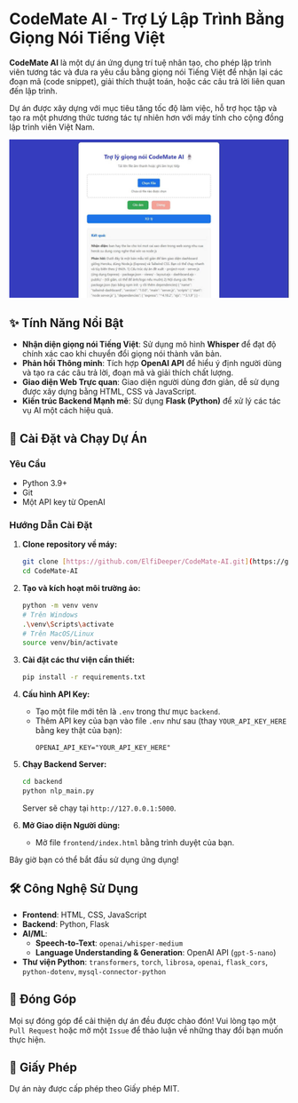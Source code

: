 # CodeMate AI - Trợ Lý Lập Trình Bằng Giọng Nói Tiếng Việt

**CodeMate AI** là một dự án ứng dụng trí tuệ nhân tạo, cho phép lập trình viên tương tác và đưa ra yêu cầu bằng giọng nói Tiếng Việt để nhận lại các đoạn mã (code snippet), giải thích thuật toán, hoặc các câu trả lời liên quan đến lập trình.

Dự án được xây dựng với mục tiêu tăng tốc độ làm việc, hỗ trợ học tập và tạo ra một phương thức tương tác tự nhiên hơn với máy tính cho cộng đồng lập trình viên Việt Nam.

![Giao diện CodeMate AI](./images/screenshot.png) 


## ✨ Tính Năng Nổi Bật

* **Nhận diện giọng nói Tiếng Việt**: Sử dụng mô hình **Whisper** để đạt độ chính xác cao khi chuyển đổi giọng nói thành văn bản.
* **Phản hồi Thông minh**: Tích hợp **OpenAI API** để hiểu ý định người dùng và tạo ra các câu trả lời, đoạn mã và giải thích chất lượng.
* **Giao diện Web Trực quan**: Giao diện người dùng đơn giản, dễ sử dụng được xây dựng bằng HTML, CSS và JavaScript.
* **Kiến trúc Backend Mạnh mẽ**: Sử dụng **Flask (Python)** để xử lý các tác vụ AI một cách hiệu quả.

## 🚀 Cài Đặt và Chạy Dự Án

### Yêu Cầu
-   Python 3.9+
-   Git
-   Một API key từ OpenAI

### Hướng Dẫn Cài Đặt

1.  **Clone repository về máy:**
    ```bash
    git clone [https://github.com/ElfiDeeper/CodeMate-AI.git](https://github.com/ElfiDeeper/CodeMate-AI.git)
    cd CodeMate-AI
    ```

2.  **Tạo và kích hoạt môi trường ảo:**
    ```bash
    python -m venv venv
    # Trên Windows
    .\venv\Scripts\activate
    # Trên MacOS/Linux
    source venv/bin/activate
    ```

3.  **Cài đặt các thư viện cần thiết:**
    ```bash
    pip install -r requirements.txt
    ```

4.  **Cấu hình API Key:**
    -   Tạo một file mới tên là `.env` trong thư mục `backend`.
    -   Thêm API key của bạn vào file `.env` như sau (thay `YOUR_API_KEY_HERE` bằng key thật của bạn):
        ```
        OPENAI_API_KEY="YOUR_API_KEY_HERE"
        ```

5.  **Chạy Backend Server:**
    ```bash
    cd backend
    python nlp_main.py
    ```
    Server sẽ chạy tại `http://127.0.0.1:5000`.

6.  **Mở Giao diện Người dùng:**
    -   Mở file `frontend/index.html` bằng trình duyệt của bạn.

Bây giờ bạn có thể bắt đầu sử dụng ứng dụng!

## 🛠️ Công Nghệ Sử Dụng

-   **Frontend**: HTML, CSS, JavaScript
-   **Backend**: Python, Flask
-   **AI/ML**:
    -   **Speech-to-Text**: `openai/whisper-medium`
    -   **Language Understanding & Generation**: OpenAI API (`gpt-5-nano`)
-   **Thư viện Python**: `transformers`, `torch`, `librosa`, `openai`, `flask_cors`, `python-dotenv`, `mysql-connector-python`

## 🤝 Đóng Góp

Mọi sự đóng góp để cải thiện dự án đều được chào đón! Vui lòng tạo một `Pull Request` hoặc mở một `Issue` để thảo luận về những thay đổi bạn muốn thực hiện.

## 📄 Giấy Phép

Dự án này được cấp phép theo Giấy phép MIT.
